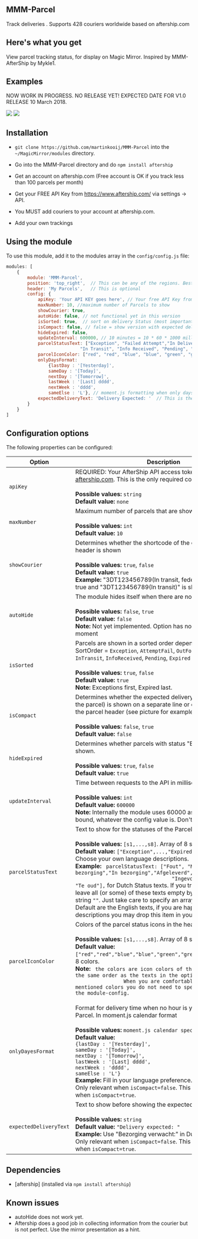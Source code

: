 ## MMM-Parcel

Track deliveries . Supports 428 couriers worldwide based on aftership.com

## Here's what you get

View parcel tracking status, for display on Magic Mirror.
Inspired by MMM-AfterShip by Mykle1.

## Examples

NOW WORK IN PROGRESS. NO RELEASE YET! EXPECTED DATE FOR V1.0 RELEASE 10 March 2018. 

![](pictures/1.png) ![](pictures/2.png)

## Installation

* `git clone https://github.com/martinkooij/MMM-Parcel` into the `~/MagicMirror/modules` directory.

*  Go into the MMM-Parcel directory and do `npm install aftership`

* Get an account on aftership.com (Free account is OK if you track less than 100 parcels per month)

* Get your FREE API Key from https://www.aftership.com/ via settings -> API. 

* You MUST add couriers to your account at aftership.com. 

* Add your own trackings

## Using the module

To use this module, add it to the modules array in the `config/config.js` file:
````javascript
modules: [
	{
		module: 'MMM-Parcel',
		position: 'top_right',	// This can be any of the regions. Best results in left or right regions.
		header: 'My Parcels',   // This is optional
		config: {
			apiKey: 'Your API KEY goes here', // Your free API Key from aftership.com
			maxNumber: 10, //maximum number of Parcels to show
			showCourier: true,
			autoHide: false, // not functional yet in this version
			isSorted: true,  // sort on delivery Status (most important ones first)
			isCompact: false, // false = show version with expected delivery time on a separate line. 
			hideExpired: false,
			updateInterval: 600000, // 10 minutes = 10 * 60 * 1000 milliseconds. 
			parcelStatusText: ["Exception", "Failed Attempt","In Delivery","Delivered",  
							"In Transit", "Info Received", "Pending", "Expired"], // This is the default. Enter your own language text
			parcelIconColor: ["red", "red", "blue", "blue", "green", "green", "grey", "grey"], // This is the default. Change for other icon colors
			onlyDaysFormat: 
				{lastDay : '[Yesterday]',
				sameDay : '[Today]',
				nextDay : '[Tomorrow]',
				lastWeek : '[Last] dddd',
				nextWeek : 'dddd',
				sameElse : 'L'}, // moment.js formatting when only days are shown, not times
			expectedDeliveryText: 'Delivery Expected: '	 // This is the default. Change infoline text if you want 
		}
	}
]
````
## Configuration options

The following properties can be configured:


<table width="100%">
	<!-- why, markdown... -->
	<thead>
		<tr>
			<th>Option</th>
			<th width="100%">Description</th>
		</tr>
	<thead>
	<tbody>
		<tr>
			<td><code>apiKey</code></td>
			<td>REQUIRED: Your AfterShip API access token, you can get it via <a href="https://afstership.com">aftership.com</a>. This is the only required config field<br>
				<br><b>Possible values:</b> <code>string</code>
				<br><b>Default value:</b> <code>none</code>
			</td>
		</tr>
		<tr>
			<td><code>maxNumber</code></td>
			<td>Maximum number of parcels that are shown<br>
				<br><b>Possible values:</b> <code>int</code>
				<br><b>Default value:</b> <code>10</code>
			</td>
		</tr>
		</tr>
		<tr>
			<td><code>showCourier</code></td>
			<td> Determines whether  the shortcode of the courier in the Parcel header is shown<br>
				<br><b>Possible values:</b> <code>true</code>, <code>false</code>
				<br><b>Default value:</b> <code>true</code>
				<br><b>Example:</b> "3DT123456789(In transit, fedex)" is shown when true and "3DT123456789(In transit)" is shown when false
			</td>
		</tr>
		<tr>
			<td><code>autoHide</code></td>
			<td>The module hides itself when there are no parcels found<br>
				<br><b>Possible values:</b> <code>false</code>, <code>true</code> 
				<br><b>Default value:</b> <code>false</code>
				<br><b>Note:</b> Not yet implemented. Option has no effect at this moment
			</td>
		</tr>
				<tr>
			<td><code>isSorted</code></td>
			<td>Parcels are shown in a sorted order depending on status. SortOrder = <code>Exception</code>, <code>AttemptFail</code>,
			    <code>OutForDelivery</code>, <code>Delivered</code>, <code>InTransit</code>, <code>InfoReceived</code>, 
				<code>Pending</code>, <code>Expired</code><br>
				<br><b>Possible values:</b> <code>true</code>, <code>false</code> 
				<br><b>Default value:</b> <code>true</code>
				<br><b>Note:</b> Exceptions first, Expired last.
			</td>
		</tr>
		<tr>
			<td><code>isCompact</code></td>
			<td>Determines whether the expected delivery time (if known for the parcel) is shown on a separate line or on the same line as the parcel header (see picture for example). <br>
				<br><b>Possible values:</b> <code>false</code>, <code>true</code> 
				<br><b>Default value:</b> <code>false</code>
			</td>
		</tr>
		<tr>
			<td><code>hideExpired</code></td>
			<td>Determines whether parcels with status "Expired" should be shown.<br>
				<br><b>Possible values:</b> <code>true</code>, <code>false</code> 
				<br><b>Default value:</b> <code>true</code>
			</td>
		</tr>
		<tr>
			<td><code>updateInterval</code></td>
			<td>Time between requests to the API in milliseconds<br>
				<br><b>Possible values:</b> <code>int</code>
				<br><b>Default value:</b> <code>600000</code>
				<br><b>Note:</b> Internally the module uses 60000 as an absolute lower bound, whatever the config value is. Don't overload the API!
			</td>
		</tr>	
		<tr>
			<td><code>parcelStatusText</code></td>
			<td>Text to show for the statuses of the Parcel<br>
				<br><b>Possible values:</b> <code>[s1,...,s8]</code>. Array of 8 strings. 
				<br><b>Default value:</b> <code>["Exception",...,"Expired"]</code>. English is default. Choose your own language descriptions.
				<br><b>Example:</b> <code> parcelStatusText: ["Fout", "Mislukte bezorging","In bezorging","Afgeleverd",  "Onderweg",
                				"Ingevoerd", "Wachtend", "Te oud"],</code> for Dutch Status texts. If you trust the icons you can leave all 
								(or some) of these texts empty by defining the empty string <code>""</code>. Just take care to specify an array of total 8 strings! 
								Default are the English texts, if you are happy with the English descriptions you may drop this item in your module-config.  
			</td>
		</tr>			
		<tr>
			<td><code>parcelIconColor</code></td>
			<td>Colors of the parcel status icons in the header<br>
				<br><b>Possible values:</b> <code>[s1,...,s8]</code>. Array of 8 strings. 
				<br><b>Default value:</b> <code>["red","red","blue","blue","green","green","grey","grey"]]</code>. 8 colors.
				<br><b>Note:</b> <code> the colors are icon colors of the Parcel Status in the same order as the texts in the option above.
				When you are comfortable with the above mentioned colors you do not need to specify this item in the module-config. 
			</td>
		</tr>	
		<tr>
			<td><code>onlyDayesFormat</code></td>
			<td>Format for delivery time when no hour is yet known for the Parcel. In moment.js calendar format<br>
				<br><b>Possible values:</b> <code>moment.js calendar specification</code>
				<br><b>Default value:</b> 
				<br><code>{lastDay : '[Yesterday]',</code>
				<br> <code>sameDay : '[Today]',</code>
				<br> <code>nextDay : '[Tomorrow]',</code>
				<br> <code>lastWeek : '[Last] dddd',</code>
				<br> <code>nextWeek : 'dddd',</code>
				<br> <code>sameElse : 'L'}</code>
				<br><b>Example:</b> Fill in your language preference. English is default. Only relevant when <code>isCompact=false</code>. 
				 This option does nothing when <code>isCompact=true</code>. 
			</td>
		</tr>
		<tr>
			<td><code>expectedDeliveryText</code></td>
			<td>Text to show before showing the expected delivery date<br>
				<br><b>Possible values:</b> <code>string</code>
				<br><b>Default value:</b> <code>"Delivery expected: "</code>
				<br><b>Example:</b> Use "Bezorging verwacht:" in Dutch for example. Only relevant when <code>isCompact=false</code>. 
				 This option does nothing when <code>isCompact=true</code>. 
			</td>
	</tbody>
</table>

## Dependencies
- [aftership] (installed via `npm install aftership`)

## Known issues
- autoHide does not work yet. 
- Aftership does a good job in collecting  information from the courier but is not perfect. Use the mirror presentation as a hint.

